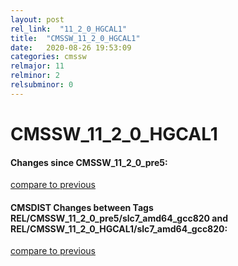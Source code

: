 ```yaml
---
layout: post
rel_link:  "11_2_0_HGCAL1"
title:  "CMSSW_11_2_0_HGCAL1"
date:   2020-08-26 19:53:09
categories: cmssw
relmajor: 11
relminor: 2
relsubminor: 0
---
```


# CMSSW_11_2_0_HGCAL1
#### Changes since CMSSW_11_2_0_pre5:
[compare to previous](https://github.com/cms-sw/cmssw/compare/CMSSW_11_2_0_pre5...CMSSW_11_2_0_HGCAL1)



#### CMSDIST Changes between Tags REL/CMSSW_11_2_0_pre5/slc7_amd64_gcc820 and REL/CMSSW_11_2_0_HGCAL1/slc7_amd64_gcc820:
[compare to previous](https://github.com/cms-sw/cmsdist/compare/REL/CMSSW_11_2_0_pre5/slc7_amd64_gcc820...REL/CMSSW_11_2_0_HGCAL1/slc7_amd64_gcc820)


